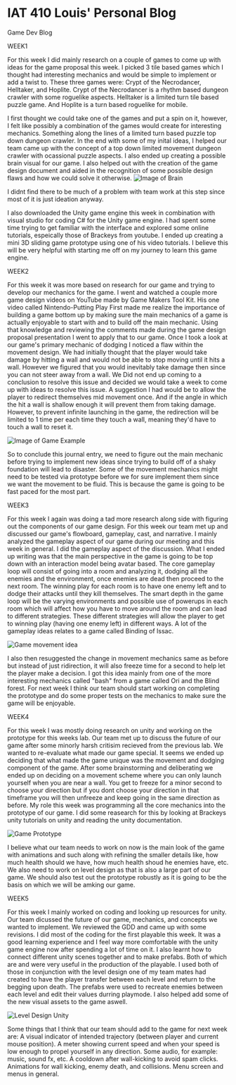 # IAT 410 Louis' Personal Blog
<bold>Game Dev Blog<bold>


WEEK1

For this week I did mainly research on a couple of games to
come up with ideas for the game proposal this week. I picked 3 tile based games
which I thought had interesting mechanics and would be simple to implement or
add a twist to. These three games were: Crypt of the Necrodancer, Helltaker, and Hoplite.
Crypt of the Necrodancer is a rhythm based dungeon crawler with some roguelike aspects. Helltaker is a
limited turn tile based puzzle game. And Hoplite is a turn based roguelike for mobile.

I first thought we could take one of the games and put a spin on it, however, I felt like possibly
a combination of the games would create for interesting mechanics. Something along
the lines of a limited turn based puzzle top down dungeon crawler. In the end with some of my inital ideas, 
I helped our team came up with the concept of a top down limited movement dungeon crawler with ocassional puzzle aspects.
I also ended up creating a possible brain visual for our game. I also helped out with the creation of the game design document and
aided in the recognition of some possible design flaws and how we could solve it otherwise.
![Image of Brain](https://user-images.githubusercontent.com/55293393/93465461-afbb5600-f89f-11ea-8f43-a43448b4c148.png)

I didnt find there to be much of a problem with team work at this step since most of it is just ideation anyway.

I also downloaded the Unity game engine this week in combination with visual studio for coding C#
for the Unity game engine. I had spent some time trying to get familiar with the interface and explored 
some online tutorials, espeically those of Brackeys from youtube. I ended up creating a mini 3D sliding game 
prototype using one of his video tutorials. I believe this will be very helpful with starting me off on
my journey to learn this game engine.



WEEK2


For this week it was more based on research for our game and trying to develop our mechanics for the game. I went and watched a couple more game design videos on YouTube made by Game Makers Tool Kit. His one video called Nintendo-Putting Play First made me realize the importance of building a game bottom up by making sure the main mechanics of a game is actually enjoyable to start with and to build off the main mechanic. Using that knowledge and reviewing the comments made during the game design proposal presentation I went to apply that to our game. Once I took a look at our game's primary mechanic of dodging I noticed a flaw within the movement design. We had initially thought that the player would take damage by hitting a wall and would not be able to stop moving until it hits a wall. However we figured that you would inevitably take damage then since you can not steer away from a wall. We Did not end up coming to a conclusion to resolve this issue and decided we would take a week to come up with ideas to resolve this issue. A suggestion I had would be to allow the player to redirect themselves mid movement once. And if the angle in which the hit a wall is shallow enough it will prevent them from taking damage. However, to prevent infinite launching in the game, the redirection will be limited to 1 time per each time they touch a wall, meaning they'd have to touch a wall to reset it.


![Image of Game Example](https://user-images.githubusercontent.com/55293393/94105302-d886a280-fded-11ea-9630-299489c59de6.png)


So to conclude this journal entry, we need to figure out the main mechanic before trying to implement new ideas since trying to build off of a shaky foundation will lead to disaster. Some of the movement mechanics might need to be tested via prototype before we for sure implement them since we want the movement to be fluid. This is because the game is going to be fast paced for the most part.


WEEK3

For this week I again was doing a tad more research along side with figuring out the components of our game design. For this week our team met up and discussed our game's flowboard, gameplay, cast, and narrative. I mainly analyzed the gameplay aspect of our game during our meeting and this week in general. I did the gameplay aspect of the discussion. What I ended up writing was that the main perspective in the game is going to be top down with an interaction model being avatar based. The core gameplay loop will consist of going into a room and analyzing it, dodging all the enemies and the environment, once enemies are dead then proceed to the next room. The winning play for each room is to have one enemy left and to dodge their attacks until they kill themselves. The smart depth in the game loop will be the varying environments and possible use of powerups in each room which will affect how you have to move around the room and can lead to different strategies. These different strategies will allow the player to get to winning play (having one enemy left) in different ways. A lot of the gameplay ideas relates to a game called Binding of Issac.

![Game movement idea](https://user-images.githubusercontent.com/55293393/94776721-11d38b00-0377-11eb-89d6-3c3a1eec46b9.png)

I also then resuggested the change in movement mechanics same as before but instead of just ridirection, it will also freeze time for a second to help let the player make a decision. I got this idea mainly from one of the more interesting mechanics called "bash" from a game called Ori and the Blind forest.
For next week I think our team should start working on completing the prototype and do some proper tests on the mechanics to make sure the game will be enjoyable.

WEEK4

For this week I was mostly doing research on unity and working on the prototype for this weeks lab. Our team met up to discuss the future of our game after some minorly harsh critisim recieved from the previous lab. We wanted to re-evaluate what made our game special. It seems we ended up deciding that what made the game unique was the movement and dodging component of the game. After some brainstorming and deliberating we ended up on deciding on a movement scheme where you can only launch yourself when you are near a wall. You get to freeze for a minor second to choose your direction but if you dont choose your direction in that timeframe you will then unfreeze and keep going in the same direction as before. My role this week was programming all the core mechanics into the prototype of our game. I did some reasearch for this by looking at Brackeys unity tutorials on unity and reading the unity documentation.

![Game Prototype](https://user-images.githubusercontent.com/55293393/95422990-2a065580-08f5-11eb-8ee8-89b8fe89e8bb.PNG)

I believe what our team needs to work on now is the main look of the game with animations and such along with refining the smaller details like, how much health should we have, how much health shoud he enemies have, etc. We also need to work on level design as that is also a large part of our game. We should also test out the prototype robustly as it is going to be the basis on which we will be amking our game.

WEEK5

For this week I mainly worked on coding and looking up resources for unity. Our team dicussed the future of our game, mechanics, and concepts we wanted to implement. We reviewed the GDD and came up with some revisions. I did most of the coding for the first playable this week. It was a good learning experience and I feel way more comfortable with the unity game engine now after spending a lot of time on it. I also learnt how to connect different unity scenes together and to make prefabs. Both of which are and were very useful in the production of the playable. I used both of those in conjunction with the level design one of my team mates had created to have the player transfer between each level and return to the begging upon death. The prefabs were used to recreate enemies between each level and edit their values durring playmode. I also helped add some of the new visual assets to the game aswell.

![Level Design Unity](https://user-images.githubusercontent.com/55293393/96086044-84b02c00-0e76-11eb-9351-bc6260722813.PNG)

Some things that I think that our team should add to the game for next week are:
A visual indicator of intended trajectory (between player and current mouse position).
A meter showing current speed and when your speed is low enough to propel yourself in any direction.
Some audio, for example: music, sound fx, etc.
A cooldown after wall-kicking to avoid spam clicks.
Animations for wall kicking, enemy death, and collisions.
Menu screen and menus in general.
